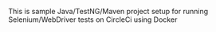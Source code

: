 This is sample Java/TestNG/Maven project setup for running Selenium/WebDriver tests on CircleCi using Docker
